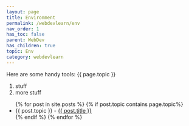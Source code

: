 ```yaml
---
layout: page
title: Environment
permalink: /webdevlearn/env
nav_order: 1
has_toc: false
parent: WebDev
has_children: true
topic: Env
category: webdevlearn
---
```


Here are some handy tools:
{{ page.topic }}

1. stuff
2. more stuff

<ul>
  {% for post in site.posts %}
    {% if post.topic contains  page.topic%}
      <li>
        <span>{{ post.topic }} - </span><a href="{{ post.url }}">{{ post.title }}</a>
      </li>
    {% endif %}
  {% endfor %}
</ul>
